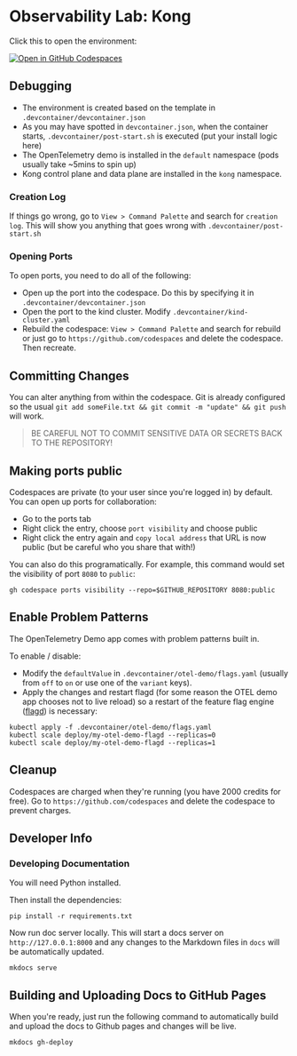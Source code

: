 # Observability Lab: Kong

Click this to open the environment:

[![Open in GitHub Codespaces](https://github.com/codespaces/badge.svg)](https://codespaces.new/dynatrace-perfclinics/obslab-kong)

## Debugging

* The environment is created based on the template in `.devcontainer/devcontainer.json`
* As you may have spotted in `devcontainer.json`, when the container starts, `.devcontainer/post-start.sh` is executed (put your install logic here)
* The OpenTelemetry demo is installed in the `default` namespace (pods usually take ~5mins to spin up)
* Kong control plane and data plane are installed in the `kong` namespace.

### Creation Log

If things go wrong, go to `View > Command Palette` and search for `creation log`. This will show you anything that goes wrong with `.devcontainer/post-start.sh`

### Opening Ports

To open ports, you need to do all of the following:

* Open up the port into the codespace. Do this by specifying it in `.devcontainer/devcontainer.json`
* Open the port to the kind cluster. Modify `.devcontainer/kind-cluster.yaml`
* Rebuild the codespace: `View > Command Palette` and search for rebuild or just go to `https://github.com/codespaces` and delete the codespace. Then recreate.

## Committing Changes

You can alter anything from within the codespace. Git is already configured so the usual `git add someFile.txt && git commit -m "update" && git push` will work.

> BE CAREFUL NOT TO COMMIT SENSITIVE DATA OR SECRETS BACK TO THE REPOSITORY!

## Making ports public

Codespaces are private (to your user since you're logged in) by default. You can open up ports for collaboration:

* Go to the ports tab
* Right click the entry, choose `port visibility` and choose public
* Right click the entry again and `copy local address` that URL is now public (but be careful who you share that with!)

You can also do this programatically. For example, this command would set the visibility of port `8080` to `public`:

```
gh codespace ports visibility --repo=$GITHUB_REPOSITORY 8080:public
```

## Enable Problem Patterns

The OpenTelemetry Demo app comes with problem patterns built in.

To enable / disable:

* Modify the `defaultValue` in `.devcontainer/otel-demo/flags.yaml` (usually from `off` to `on` or use one of the `variant` keys).
* Apply the changes and restart flagd (for some reason the OTEL demo app chooses not to live reload) so a restart of the feature flag engine ([flagd](https://flagd.dev)) is necessary:

```
kubectl apply -f .devcontainer/otel-demo/flags.yaml
kubectl scale deploy/my-otel-demo-flagd --replicas=0
kubectl scale deploy/my-otel-demo-flagd --replicas=1
```

## Cleanup

Codespaces are charged when they're running (you have 2000 credits for free). Go to `https://github.com/codespaces` and delete the codespace to prevent charges.

## Developer Info

### Developing Documentation

You will need Python installed.

Then install the dependencies:

```
pip install -r requirements.txt
```

Now run doc server locally. This will start a docs server on `http://127.0.0.1:8000` and any changes to the Markdown files in `docs` will be automatically updated.

```
mkdocs serve
```

## Building and Uploading Docs to GitHub Pages

When you're ready, just run the following command to automatically build and upload the docs to Github pages and changes will be live.

```
mkdocs gh-deploy
```